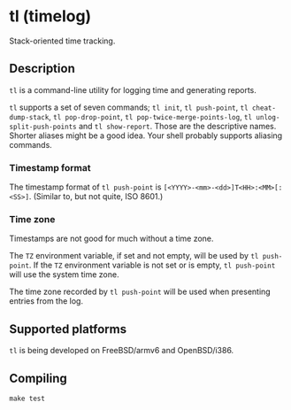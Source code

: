 # tl (timelog)

Stack-oriented time tracking.

## Description

`tl` is a command-line utility for logging time and generating reports.

`tl` supports a set of seven commands; `tl init`, `tl push-point`,
`tl cheat-dump-stack`, `tl pop-drop-point`, `tl pop-twice-merge-points-log`,
`tl unlog-split-push-points` and `tl show-report`. Those are the descriptive
names. Shorter aliases might be a good idea. Your shell probably supports
aliasing commands.

### Timestamp format

The timestamp format of `tl push-point` is
`[<YYYY>-<mm>-<dd>]T<HH>:<MM>[:<SS>]`. (Similar to, but not quite, ISO 8601.)

### Time zone

Timestamps are not good for much without a time zone.

The `TZ` environment variable, if set and not empty,
will be used by `tl push-point`.
If the `TZ` environment variable is not set or is empty,
`tl push-point` will use the system time zone.

The time zone recorded by `tl push-point` will be used when presenting
entries from the log.

## Supported platforms

`tl` is being developed on FreeBSD/armv6 and OpenBSD/i386.

## Compiling

```
make test
```

